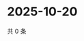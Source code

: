 # 2025-10-20

共 0 条

<!-- BEGIN ZHIHUVIDEO -->
<!-- 最后更新时间 Mon Oct 20 2025 20:22:41 GMT+0800 (China Standard Time) -->

<!-- END ZHIHUVIDEO -->
